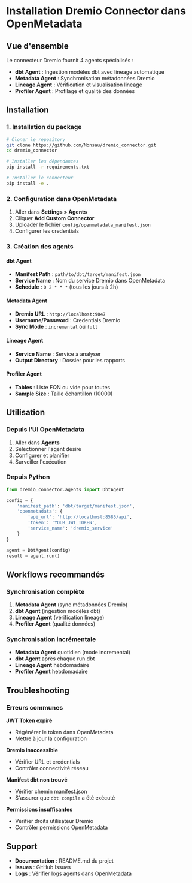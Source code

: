 # Installation Dremio Connector dans OpenMetadata

## Vue d'ensemble

Le connecteur Dremio fournit 4 agents spécialisés :

- **dbt Agent** : Ingestion modèles dbt avec lineage automatique
- **Metadata Agent** : Synchronisation métadonnées Dremio 
- **Lineage Agent** : Vérification et visualisation lineage
- **Profiler Agent** : Profilage et qualité des données

## Installation

### 1. Installation du package

```bash
# Cloner le repository
git clone https://github.com/Monsau/dremio_connector.git
cd dremio_connector

# Installer les dépendances
pip install -r requirements.txt

# Installer le connecteur
pip install -e .
```

### 2. Configuration dans OpenMetadata

1. Aller dans **Settings > Agents**
2. Cliquer **Add Custom Connector**
3. Uploader le fichier `config/openmetadata_manifest.json`
4. Configurer les credentials

### 3. Création des agents

#### dbt Agent
- **Manifest Path** : `path/to/dbt/target/manifest.json`
- **Service Name** : Nom du service Dremio dans OpenMetadata
- **Schedule** : `0 2 * * *` (tous les jours à 2h)

#### Metadata Agent  
- **Dremio URL** : `http://localhost:9047`
- **Username/Password** : Credentials Dremio
- **Sync Mode** : `incremental` ou `full`

#### Lineage Agent
- **Service Name** : Service à analyser
- **Output Directory** : Dossier pour les rapports

#### Profiler Agent
- **Tables** : Liste FQN ou vide pour toutes
- **Sample Size** : Taille échantillon (10000)

## Utilisation

### Depuis l'UI OpenMetadata
1. Aller dans **Agents**
2. Sélectionner l'agent désiré  
3. Configurer et planifier
4. Surveiller l'exécution

### Depuis Python
```python
from dremio_connector.agents import DbtAgent

config = {
    'manifest_path': 'dbt/target/manifest.json',
    'openmetadata': {
        'api_url': 'http://localhost:8585/api',
        'token': 'YOUR_JWT_TOKEN',
        'service_name': 'dremio_service'
    }
}

agent = DbtAgent(config)
result = agent.run()
```

## Workflows recommandés

### Synchronisation complète
1. **Metadata Agent** (sync métadonnées Dremio)
2. **dbt Agent** (ingestion modèles dbt)  
3. **Lineage Agent** (vérification lineage)
4. **Profiler Agent** (qualité données)

### Synchronisation incrémentale
- **Metadata Agent** quotidien (mode incremental)
- **dbt Agent** après chaque run dbt
- **Lineage Agent** hebdomadaire
- **Profiler Agent** hebdomadaire

## Troubleshooting

### Erreurs communes

**JWT Token expiré**
- Régénérer le token dans OpenMetadata
- Mettre à jour la configuration

**Dremio inaccessible**
- Vérifier URL et credentials
- Contrôler connectivité réseau

**Manifest dbt non trouvé**
- Vérifier chemin manifest.json
- S'assurer que `dbt compile` a été exécuté

**Permissions insuffisantes**
- Vérifier droits utilisateur Dremio
- Contrôler permissions OpenMetadata

## Support

- **Documentation** : README.md du projet
- **Issues** : GitHub Issues
- **Logs** : Vérifier logs agents dans OpenMetadata
